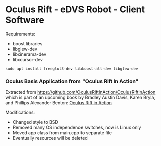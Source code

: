 
Oculus Rift - eDVS Robot - Client Software
==========================================


Requirements:
 - boost libraries
 - libglew-dev
 - libxinerama-dev
 - libxcursor-dev

```
sudo apt install freeglut3-dev libboost-all-dev libglew-dev
```

### Oculus Basis Application from "Oculus Rift In Action"
Extracted from https://github.com/OculusRiftInAction/OculusRiftInAction which is part of an upcoming book by Bradley Austin Davis, Karen Bryla, and Phillips Alexander Benton: [Oculus Rift in Action](http://www.manning.com/bdavis/)

Modifications:
 - Changed style to BSD
 - Removed many OS independence switches, now is Linux only
 - Moved app class from main.cpp to separate file
 - Eventually resources will be deleted


